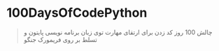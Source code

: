 # 100DaysOfCodePython
>چالش 100 روز کد زدن برای ارتقای مهارت توی زبان برنامه نویسی پایتون و تسلط بر روی فریمورک جنگو
